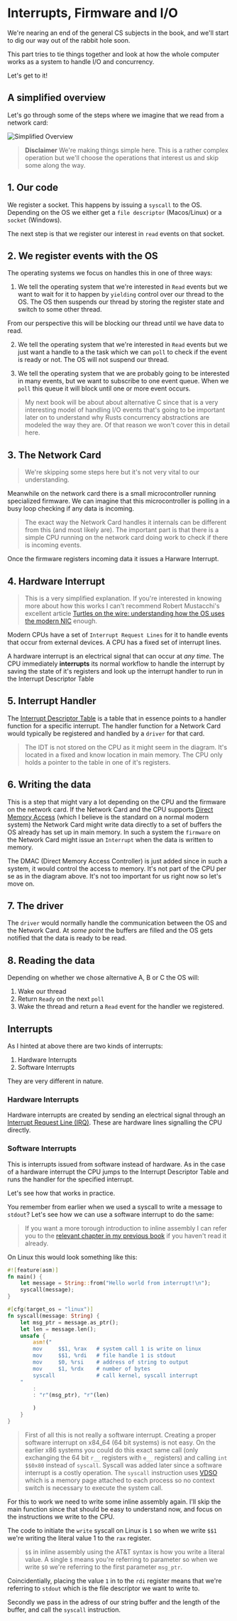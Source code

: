 # Interrupts, Firmware and I/O

We're nearing an end of the general CS subjects in the book, and we'll start
to dig our way out of the rabbit hole soon.

This part tries to tie things together and look at how the whole computer works
as a system to handle I/O and concurrency. 

Let's get to it!

## A simplified overview 

Let's go through some of the steps where we imagine that we read from a
network card:

![Simplified Overview](./images/AsyncBasicsSimplified.png)

> **Disclaimer**
> We're making things simple here. This is a rather complex operation but we'll
> choose the operations that interest us and skip some along the way.

## 1. Our code

We register a socket. This happens by issuing a `syscall` to the OS. Depending
on the OS we either get a  `file descriptor` (Macos/Linux) or a `socket` (Windows).

The next step is that we register our interest in `read` events on that socket.

## 2. We register events with the OS
The operating systems we focus on handles this in one of three ways:

1. We tell the operating system that we're interested in `Read` events but we want
to wait for it to happen by `yielding` control over our thread to the OS. The OS
then suspends our thread by storing the register state and switch to some other 
thread. 

From our perspective this will be blocking our thread until we have data to read.

2. We tell the operating system that we're interested in `Read` events but we
just want a handle to a the task which we can `poll` to check if the event is
ready or not. The OS will not suspend our thread.

3. We tell the operating system that we are probably going to be interested in 
many events, but we want to subscribe to one event queue. When we `poll` this
queue it will block until one or more event occurs.  

> My next book will be about about alternative C since that is a very interesting
> model of handling I/O events that's going to be important later on to understand 
> why Rusts concurrency abstractions are modeled the way they are. Of that reason 
> we won't cover this in detail here.

## 3. The Network Card

> We're skipping some steps here but it's not very vital to our understanding. 

Meanwhile on the network card there is a small microcontroller running 
specialized firmware. We can imagine that this microcontroller is polling in a
busy loop checking if any data is incoming. 

> The exact way the Network Card handles it internals can be different from this
> (and most likely are). The important part is that there is a simple CPU running
> on the network card doing work to check if there is incoming events.

Once the firmware registers incoming data it issues a Harware Interrupt.

## 4. Hardware Interrupt

> This is a very simplified explanation. If you're interested in knowing more
> about how this works I can't recommend Robert Mustacchi's excellent article
[Turtles on the wire: understanding how the OS uses the modern NIC](https://www.joyent.com/blog/virtualizing-nics) enough.

Modern CPUs have a set of `Interrupt Request Lines` for it to handle events that occur from
external devices. A CPU has a fixed set of interrupt lines.

A hardware interrupt is an electrical signal that can occur at _any time_. The 
CPU immediately **interrupts** its normal workflow to handle the interrupt by
saving the state of it's registers and look up the interrupt handler to run in
the Interrupt Descriptor Table

## 5. Interrupt Handler

The [Interrupt Descriptor Table](https://en.wikipedia.org/wiki/Interrupt_descriptor_table) is a table that in essence points to a handler function for a specific interrupt. The handler function for a Network Card would typically be registered and handled by a `driver` for that card.

> The IDT is not stored on the CPU as it might seem in the diagram. It's located
> in a fixed and know location in main memory. The CPU only holds a pointer to the
> table in one of it's registers.

## 6. Writing the data

This is a step that might vary a lot depending on the CPU and the firmware on the
network card. If the Network Card and the CPU supports [Direct Memory Access](https://en.wikipedia.org/wiki/Direct_memory_access) (which 
I believe is the standard on a normal modern system) the Network Card might write
data directly to a set of buffers the OS already has set up in main memory. In such a
system the `firmware` on the Network Card might issue an `Interrupt` when the data
is written to memory.

The DMAC (Direct Memory Access Controller) is just added since in such a system,
it would control the access to memory. It's not part of the CPU per se as in the
diagram above. It's not too important for us right now so let's move on.

## 7. The driver

The `driver` would normally handle the communication between the OS and the Network Card.
At _some point_ the buffers are filled and the OS gets notified that the data is ready
to be read. 

## 8. Reading the data

Depending on whether we chose alternative A, B or C the OS will:

1. Wake our thread
2. Return `Ready` on the next `poll`
3. Wake the thread and return a `Read` event for the handler we registered.


## Interrupts

As I hinted at above there are two kinds of interrupts:

1. Hardware Interrupts
2. Software Interrupts

They are very different in nature.

### Hardware Interrupts

Hardware interrupts are created by sending an electrical signal through an [Interrupt Request Line (IRQ)](https://en.wikipedia.org/wiki/Interrupt_request_(PC_architecture)#x86_IRQs). These are hardware lines signalling the CPU directly. 

### Software Interrupts

This is interrupts issued from software instead of hardware. As in the case of a hardware interrupt the CPU jumps to the Interrupt Descriptor Table and runs the handler for the specified interrupt.

Let's see how that works in practice.

You remember from earlier when we used a syscall to write a message to `stdout`? Let's see how we can use a software interrupt to do the same:

> If you want a more torough introduction to inline assembly I can refer you to the [relevant chapter in my previous book](https://cfsamson.gitbook.io/green-threads-explained-in-200-lines-of-rust/an-example-we-can-build-upon) if you haven't read it already.

On Linux this would look something like this:

```rust
#![feature(asm)]
fn main() {
    let message = String::from("Hello world from interrupt!\n");
    syscall(message);
}

#[cfg(target_os = "linux")]
fn syscall(message: String) {
    let msg_ptr = message.as_ptr();
    let len = message.len();
    unsafe {
        asm!("
        mov     $$1, %rax   # system call 1 is write on linux
        mov     $$1, %rdi   # file handle 1 is stdout
        mov     $0, %rsi    # address of string to output
        mov     $1, %rdx    # number of bytes
        syscall             # call kernel, syscall interrupt
    "
        :
        : "r"(msg_ptr), "r"(len)

        )
    }
}
```

> First of all this is not really a software interrupt. Creating a proper software interrupt on x84_64 (64 bit systems) is not easy. On the earlier x86 systems you could do this exact same call (only exchanging the 64 bit `r__` registers with `e__` registers) and calling `int $$0x80` instead of `syscall`. Syscall was added later since a software interrupt is a costly operation. The `syscall` instruction uses [VDSO](http://articles.manugarg.com/systemcallinlinux2_6.html) which is a memory page attached to each process so no context switch is necessary to execute the system call.

For this to work we need to write some inline assembly again. I'll skip the main function since that should be easy to understand now, and focus on the instructions we write to the CPU.

The code to initiate the `write` syscall on Linux is `1` so when we write `$$1` we're writing the literal value 1 to the `rax` register.

> `$$` in inline assembly using the AT&T syntax is how you write a literal value. A single `$` means you're referring to parameter so when we write `$0` we're referring to the first parameter `msg_ptr`.

Coincidentially, placing the value `1` in to the `rdi` register means that we're referring to `stdout` which is the file descriptor we want to write to.

Secondly we pass in the adress of our string buffer and the length of the buffer, and call the `syscall` instruction.


